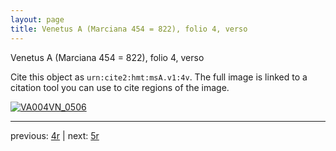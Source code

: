 ```yaml
---
layout: page
title: Venetus A (Marciana 454 = 822), folio 4, verso
---
```


Venetus A (Marciana 454 = 822), folio 4, verso

Cite this object as `urn:cite2:hmt:msA.v1:4v`.  The full image is linked to a citation tool you can use to cite regions of the image.

[![VA004VN_0506](http://www.homermultitext.org/iipsrv?IIIF=/project/homer/pyramidal/deepzoom/hmt/vaimg/2017a/VA004VN_0506.tif/full/800,/0/default.jpg)](http://www.homermultitext.org/ict2/?urn=urn:cite2:hmt:vaimg.2017a:VA004VN_0506) 

---

previous:  [4r](../4r/) | next: [5r](../5r/)